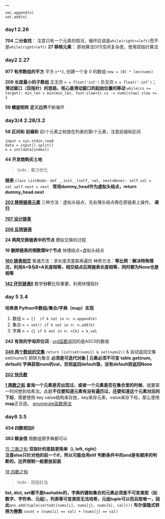 __
```
vec.append(n)
set.add(n)
```

### day1 2.26
**704 二分查找**： 注意只有一个元素的情况，循环应该是`while(right>=left)`而不是`while(right>left)`
**27 移除元素**： 原地算法O(1)空间复杂度，使用双指针算法
### day2 2.27
**977 有序数组的平方** 平方 `n**2`, 创建一个全 0 的数组 `new = [0] * len(nums)`

**209 长度最小的子数组** 正无穷 `n = float('inf')` 负无穷 `n = float('-inf')`； **滑动窗口（双指针）**的思路，核心是滑动窗口的**起始位置的移动**
`while(cs >= target):
                min_len = min(min_len, fast-slow+1)
                cs -= nums[slow]
                slow += 1`

**59 螺旋矩阵** **定义边界**不断循环

### day3/4 2.28/3.2
**58 区间和** **前缀和** 前i个元素之和放在列表的第i个元素，注意前缀和区间
```
input = sys.stdin.read
data = input().split()
n = int(data[index])
```
**44 开发商购买土地** 

> todo：暴力优化

**链表** 
`class ListNode: def __init__(self, val, next=None):
 self.val = val
 self.next = next
`
**常用dummy_head作为虚拟头结点，return dummy_head.next**

[**203 移除链表元素**](https://programmercarl.com/0203.%E7%A7%BB%E9%99%A4%E9%93%BE%E8%A1%A8%E5%85%83%E7%B4%A0.html#_203-%E7%A7%BB%E9%99%A4%E9%93%BE%E8%A1%A8%E5%85%83%E7%B4%A0) 三种方法：虚拟头结点，先处理头结点再在原链表上操作， **递归**

[**707 设计链表**](https://programmercarl.com/0707.%E8%AE%BE%E8%AE%A1%E9%93%BE%E8%A1%A8.html#_707-%E8%AE%BE%E8%AE%A1%E9%93%BE%E8%A1%A8)

**[206 反转链表](https://leetcode.cn/problems/reverse-linked-list/)**

**24 两两交换链表中的节点** 模拟交换的过程

**19 删除链表的倒数第N个节点** 快慢结点+虚拟头结点

[**160 链表相交**](https://programmercarl.com/%E9%9D%A2%E8%AF%95%E9%A2%9802.07.%E9%93%BE%E8%A1%A8%E7%9B%B8%E4%BA%A4.html#%E9%9D%A2%E8%AF%95%E9%A2%98-02-07-%E9%93%BE%E8%A1%A8%E7%9B%B8%E4%BA%A4) 
普通方法：求长度求差距再遍历 神奇方法：**等比例：解决特殊情况，利用A+B与B+A长度相等，相交结点后两链表长度相等，同时都为None也是相等**

[**142 环形链表II**](https://programmercarl.com/0142.%E7%8E%AF%E5%BD%A2%E9%93%BE%E8%A1%A8II.html#_142-%E7%8E%AF%E5%BD%A2%E9%93%BE%E8%A1%A8ii)
数学**分析**比较重要，利用快慢指针

### day 5 3.4

**哈希表 Python中数组/集合/字典（map）实现**

1. 数组 `n = []  if k not in n: n.append(k)`
2. 集合 `n = set() if k not in n: n.add(k)`
3. 字典 `n = {} if k not in n: n[k] = k_val`

**242 有效的字母异位词** : [ord函数](https://www.runoob.com/python/python-func-ord.html)返回的是ASCII的数值

[**349 两个数组的交集**](https://programmercarl.com/0349.%E4%B8%A4%E4%B8%AA%E6%95%B0%E7%BB%84%E7%9A%84%E4%BA%A4%E9%9B%86.html#_349-%E4%B8%A4%E4%B8%AA%E6%95%B0%E7%BB%84%E7%9A%84%E4%BA%A4%E9%9B%86)
`return list(set(nums1) & set(nums2))` & 自动返回交集 set(nums1) 把转为集合 **必须是可迭代对象 | 元素必须不可变**
**table.get(num, default) 字典获取num的val，否则返回default值，没有default则返回None**

[**202 快乐数**](https://programmercarl.com/0202.%E5%BF%AB%E4%B9%90%E6%95%B0.html#%E7%AC%AC202%E9%A2%98-%E5%BF%AB%E4%B9%90%E6%95%B0)

[**1 两数之和**](https://programmercarl.com/0001.%E4%B8%A4%E6%95%B0%E4%B9%8B%E5%92%8C.html#_1-%E4%B8%A4%E6%95%B0%E4%B9%8B%E5%92%8C)
**查询一个元素是否出现过，或者一个元素是否在集合里的时候**，就要第一时间想到哈希法。此题**不仅要知道元素有没有遍历过，还要知道这个元素对应的下标**，需要使用 key value结构来存放，key来存元素，value来存下标，那么使用**map**正合适。
[enumerate函数用法](https://www.runoob.com/python/python-func-enumerate.html)

### day6 3.5

**454 四数相加II** 

**383 赎金信** 用数组用字典都可以

[15 三数之和](https://programmercarl.com/0015.%E4%B8%89%E6%95%B0%E4%B9%8B%E5%92%8C.html#%E7%AC%AC15%E9%A2%98-%E4%B8%89%E6%95%B0%E4%B9%8B%E5%92%8C)
**双指针的思路更简单（i, left, right）**  
**注意else只针对他的前一个if，所以可能会用elif**
**判断条件中的and是有顺序的判断的，边界限制一般要放前面**

[18 四数之和](https://programmercarl.com/0018.%E5%9B%9B%E6%95%B0%E4%B9%8B%E5%92%8C.html#%E7%AC%AC18%E9%A2%98-%E5%9B%9B%E6%95%B0%E4%B9%8B%E5%92%8C)

> todo：双指针法

**list, dict, set都不是hashable的，字典的键和集合的元素必须是不可变类型（如数字、字符串、元组），列表等可变类型无法哈希，元组tuple可以而且取唯一，因此**`ans.add(tuple(sorted([nums[i], nums[j], nums[k], val])))`
**布尔值隐式转换为整数** `count = (nums[i] == val) + (nums[j] == val)`

